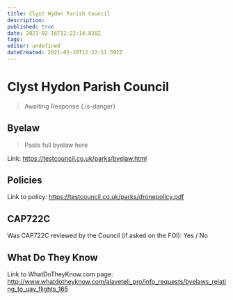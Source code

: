 ```yaml
---
title: Clyst Hydon Parish Council
description: 
published: true
date: 2021-02-16T12:22:14.828Z
tags: 
editor: undefined
dateCreated: 2021-02-16T12:22:11.592Z
---
```


# Clyst Hydon Parish Council
>  Awaiting Response
> {.is-danger}

## Byelaw
> Paste full byelaw here

Link:
https://testcouncil.co.uk/parks/byelaw.html

## Policies
Link to policy:
https://testcouncil.co.uk/parks/dronepolicy.pdf

## CAP722C

Was CAP722C reviewed by the Council (if asked on the FOI): Yes / No

## What Do They Know

Link to WhatDoTheyKnow.com page:
http://www.whatdotheyknow.com/alaveteli_pro/info_requests/byelaws_relating_to_uav_flights_165

